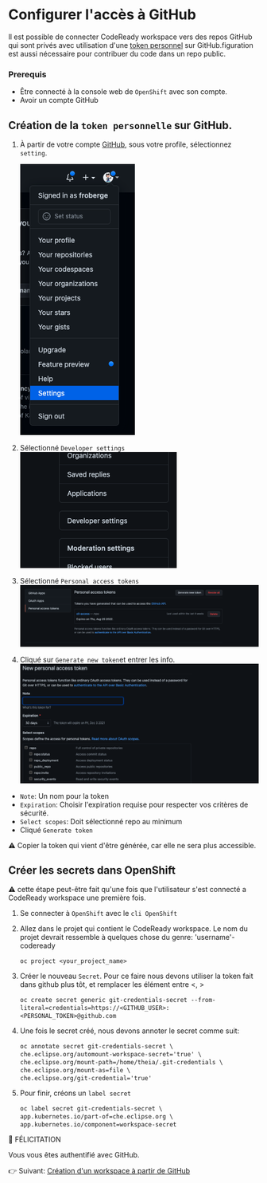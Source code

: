 # Configurer l'accès à GitHub

Il est possible de connecter CodeReady workspace vers des repos GitHub qui sont privés avec utilisation d'une [token personnel](https://docs.github.com/en/authentication/keeping-your-account-and-data-secure/creating-a-personal-access-token) sur GitHub.figuration est aussi nécessaire pour contribuer du code dans un repo public.

### Prerequis
* Être connecté à la console web de `OpenShift` avec son compte.
* Avoir un compte GitHub

## Création de la `token personnelle` sur GitHub.

1. À partir de votre compte [GitHub](github.com), sous votre profile, sélectionnez `setting`.

    ![GitHub setting](images/github-setting.png)

2. Sélectionné `Developer settings`
    ![GitHub dev](images/github-devsetting.png)

3. Sélectionné `Personal access tokens`
    ![GitHub personal token](images/github-personal-token.png)

7. Cliqué sur `Generate new token`et entrer les info.
![GitHub personal token 2](images/github-access-token.png)

* `Note`: Un nom pour la token
* `Expiration`: Choisir l'expiration requise pour respecter vos critères de sécurité. 
*  `Select scopes`: Doit sélectionné repo au minimum
* Cliqué `Generate token`

:warning: Copier la token qui vient d'être générée, car elle ne sera plus accessible.


## Créer les secrets dans OpenShift
:warning: cette étape peut-être fait qu'une fois que l'utilisateur s'est connecté a CodeReady workspace une première fois.

1. Se connecter à `OpenShift` avec le  `cli OpenShift`

2. Allez dans le projet qui contient le CodeReady workspace. Le nom du projet devrait ressemble à quelques chose du genre:  'username'-codeready
    ```
    oc project <your_project_name>
    ```

3. Créer le nouveau `Secret`. Pour ce faire nous devons utiliser la token fait dans github plus tôt, et remplacer les élément entre <, >
    ```
    oc create secret generic git-credentials-secret --from-literal=credentials=https://<GITHUB_USER>:<PERSONAL_TOKEN>@github.com
    ```

4. Une fois le secret créé, nous devons annoter le secret comme suit:
    ```
    oc annotate secret git-credentials-secret \
    che.eclipse.org/automount-workspace-secret='true' \
    che.eclipse.org/mount-path=/home/theia/.git-credentials \
    che.eclipse.org/mount-as=file \
    che.eclipse.org/git-credential='true'
    ```

5. Pour finir, créons un `label secret`
    ```
    oc label secret git-credentials-secret \
    app.kubernetes.io/part-of=che.eclipse.org \
    app.kubernetes.io/component=workspace-secret
    ```

:tada: FÉLICITATION

Vous vous êtes authentifié avec GitHub.

:point_right: Suivant: [Création d'un workspace à partir de GitHub](docs/workspace-creation.md)